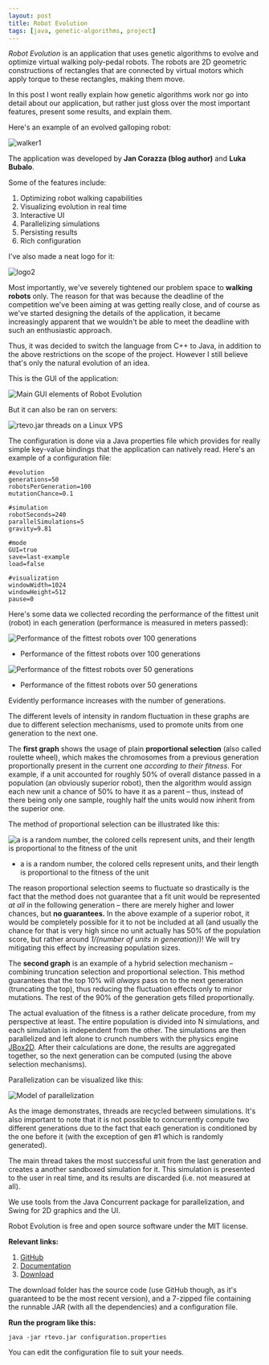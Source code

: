 ```yaml
---
layout: post
title: Robot Evolution
tags: [java, genetic-algorithms, project]
---
```



*Robot Evolution* is an application that uses genetic algorithms to evolve and optimize virtual walking poly-pedal robots. The robots are 2D geometric constructions of rectangles that are connected by virtual motors which apply torque to these rectangles, making them move.

In this post I wont really explain how genetic algorithms work nor go into detail about our application, but rather just gloss over the most important features, present some results, and explain them.

Here's an example of an evolved galloping robot:

![walker1](http://res.cloudinary.com/dhngozzmz/image/upload/v1443395262/walker1_mbyxar.png)

The application was developed by **Jan Corazza (blog author)** and **Luka Bubalo**.

Some of the features include:

1. Optimizing robot walking capabilities
2. Visualizing evolution in real time
3. Interactive UI
4. Parallelizing simulations
5. Persisting results
6. Rich configuration

I've also made a neat logo for it:

![logo2](http://res.cloudinary.com/dhngozzmz/image/upload/v1443395263/logo2_ahuf92.png)

Most importantly, we've severely tightened our problem space to **walking robots** only. The reason for that was because the deadline of the competition we've been aiming at was getting really close, and of course as we've started designing the details of the application, it became increasingly apparent that we wouldn't be able to meet the deadline with such an enthusiastic approach.

Thus, it was decided to switch the language from C++ to Java, in addition to the above restrictions on the scope of the project. However I still believe that's only the natural evolution of an idea.

This is the GUI of the application:

![Main GUI elements of Robot Evolution](http://res.cloudinary.com/dhngozzmz/image/upload/v1443395269/ui_hdcekf.png)

But it can also be ran on servers:

![rtevo.jar threads on a Linux VPS](http://res.cloudinary.com/dhngozzmz/image/upload/v1443395265/onServer_u2hf1o.png)

The configuration is done via a Java properties file which provides for really simple key-value bindings that the application can natively read. Here's an example of a configuration file:

```
#evolution
generations=50
robotsPerGeneration=100
mutationChance=0.1

#simulation
robotSeconds=240
parallelSimulations=5
gravity=9.81

#mode
GUI=true
save=last-example
load=false

#visualization
windowWidth=1024
windowHeight=512
pause=0
```

Here's some data we collected recording the performance of the fittest unit (robot) in each generation (performance is measured in meters passed):

![Performance of the fittest robots over 100 generations](http://res.cloudinary.com/dhngozzmz/image/upload/v1443395261/chart_12_jr2tla.png)

 - Performance of the fittest robots over 100 generations

![Performance of the fittest robots over 50 generations](http://res.cloudinary.com/dhngozzmz/image/upload/v1443395261/chart_21_z0vu0d.png)

 - Performance of the fittest robots over 50 generations

Evidently performance increases with the number of generations.

The different levels of intensity in random fluctuation in these graphs are due to different selection mechanisms, used to promote units from one generation to the next one.

The **first graph** shows the usage of plain **proportional selection** (also called roulette wheel), which makes the chromosomes from a previous generation proportionally present in the current one *according to their fitness*. For example, if a unit accounted for roughly 50% of overall distance passed in a population (an obviously superior robot), then the algorithm would assign each new unit a chance of 50% to have it as a parent – thus, instead of there being only one sample, roughly half the units would now inherit from the superior one.

The method of proportional selection can be illustrated like this:

![a is a random number, the colored cells represent units, and their length is proportional to the fitness of the unit](http://res.cloudinary.com/dhngozzmz/image/upload/v1443395263/roulette_wheel_ejyjjj.png)

- a is a random number, the colored cells represent units, and their length is proportional to the fitness of the unit

The reason proportional selection seems to fluctuate so drastically is the fact that the method does not guarantee that a fit unit would be represented *at all* in the following generation – there are merely higher and lower chances, but **no guarantees.** In the above example of a superior robot, it would be completely possible for it to not be included at all (and usually the chance for that is very high since no unit actually has 50% of the population score, but rather around *1/(number of units in generation)*)! We will try mitigating this effect by increasing population sizes.

The **second graph** is an example of a hybrid selection mechanism – combining truncation selection and proportional selection. This method guarantees that the top 10% will *always* pass on to the next generation (truncating the top), thus reducing the fluctuation effects only to minor mutations. The rest of the 90% of the generation gets filled proportionally.

The actual evaluation of the fitness is a rather delicate procedure, from my perspective at least. The entire population is divided into N simulations, and each simulation is independent from the other. The simulations are then parallelized and left alone to crunch numbers with the physics engine [JBox2D](http://jbox2d.org/). After their calculations are done, the results are aggregated together, so the next generation can be computed (using the above selection mechanisms).

Parallelization can be visualized like this:

![Model of parallelization](http://res.cloudinary.com/dhngozzmz/image/upload/v1443395265/parallel_rsdugq.png)

As the image demonstrates, threads are recycled between simulations. It's also important to note that it is not possible to concurrently compute two different generations due to the fact that each generation is conditioned by the one before it (with the exception of gen #1 which is randomly generated).

The main thread takes the most successful unit from the last generation and creates a another sandboxed simulation for it. This simulation is presented to the user in real time, and its results are discarded (i.e. not measured at all).

We use tools from the Java Concurrent package for parallelization, and Swing for 2D graphics and the UI.

Robot Evolution is free and open source software under the MIT license.

**Relevant links:**

1. [GitHub](https://github.com/corazza/Robot-Evolution)
2. [Documentation](https://drive.google.com/folderview?id=0B_ReuD-ij9sQSzI1S19YWVB0OVE&usp=sharing&tid=0B_ReuD-ij9sQM2hUdEpLd2tRUjg)
3. [Download](https://drive.google.com/folderview?id=0B_ReuD-ij9sQOFRhc0FOOGRucXc&usp=sharing&tid=0B_ReuD-ij9sQM2hUdEpLd2tRUjg)

The download folder has the source code (use GitHub though, as it's guaranteed to be the most recent version), and a 7-zipped file containing the runnable JAR (with all the dependencies) and a configuration file.

**Run the program like this:**

    java -jar rtevo.jar configuration.properties

You can edit the configuration file to suit your needs.
